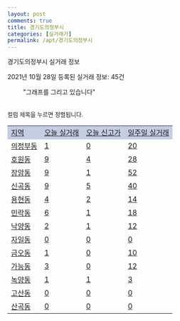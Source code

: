 ```yaml
---
layout: post
comments: true
title: 경기도의정부시
categories: [실거래가]
permalink: /apt/경기도의정부시
---
```


경기도의정부시 실거래 정보

2021년 10월 28일 등록된 실거래 정보: 45건

<!--<script async src="https://pagead2.googlesyndication.com/pagead/js/adsbygoogle.js?client=ca-pub-3485438051770037"
 crossorigin="anonymous"></script>-->

<script type="text/javascript">
  google.charts.load('current', {'packages':['corechart']});
  google.charts.setOnLoadCallback(drawChart);

  function drawChart() {
    var data = google.visualization.arrayToDataTable([['거래일', '매매', '전월세', '전매'], ['21-01', 849, 704, 37], ['21-02', 705, 512, 30], ['21-03', 522, 675, 26], ['21-04', 403, 480, 21], ['21-05', 509, 476, 30], ['21-06', 434, 515, 21], ['21-07', 542, 603, 19], ['21-08', 575, 605, 8], ['21-09', 388, 556, 9], ['21-10', 142, 325, 2]]);

    var options = {
      title: '최근 1년간 유형별 거래량 추이',
      legend: { position: 'bottom' }
    };

    setTimeout(function() {
        var chart = new google.visualization.LineChart(document.getElementById('columnchart_material'));
        chart.draw(data, (options));
        document.getElementById('loading').style.display = 'none';
        var dayLabel = (new Date()).getDay();
        if (dayLabel < 2) {
            sorttable.innerSortFunction.apply(document.getElementById('week'), []);
            sorttable.innerSortFunction.apply(document.getElementById('week'), []);        
        }
        else {
            sorttable.innerSortFunction.apply(document.getElementById('today'), []);
            sorttable.innerSortFunction.apply(document.getElementById('today'), []);
        }
    }, 200);

  }
</script>

<div id="loading" style="z-index:20; display: block; margin-left: 35px">"그래프를 그리고 있습니다"</div>
<div id="columnchart_material" style="width: 95%; margin-left: -35px; display: block"></div>
<!--<div style="width: 95%; margin-left: -35px; display: block">
      <script async src="https://pagead2.googlesyndication.com/pagead/js/adsbygoogle.js?client=ca-pub-3485438051770037"
          crossorigin="anonymous"></script>
      <ins class="adsbygoogle"
          style="display:block"
          data-ad-format="fluid"
          data-ad-layout-key="-fb+5w+4e-db+86"
          data-ad-client="ca-pub-3485438051770037"
          data-ad-slot="1827090281"></ins>
      <script>
          (adsbygoogle = window.adsbygoogle || []).push({});
      </script>
</div>-->
<br>

<font size='small' style='font-size: small;'>컬럼 제목을 누르면 정렬됩니다.</font>
<table class="sortable">
  <tr style='background-color: rgba(114, 132, 186,0.4);'>
    <td id="region"><a href="#">지역</a></td>
    <td id="today"><a href="#">오늘 실거래</a></td>
    <td id="today_new"><a href="#">오늘 신고가</a></td>
    <td id="week"><a href="#">일주일 실거래</a></td>
  </tr>

  
  <tr class="item">
    <td><a href="경기도의정부시의정부동">의정부동</a></td>
    <td><a href="경기도의정부시의정부동">1</a></td>
    <td><a href="경기도의정부시의정부동">0</a></td>
    <td><a href="경기도의정부시의정부동">20</a></td>
  </tr>
    

  <tr class="item">
    <td><a href="경기도의정부시호원동">호원동</a></td>
    <td><a href="경기도의정부시호원동">9</a></td>
    <td><a href="경기도의정부시호원동">4</a></td>
    <td><a href="경기도의정부시호원동">28</a></td>
  </tr>
    

  <tr class="item">
    <td><a href="경기도의정부시장암동">장암동</a></td>
    <td><a href="경기도의정부시장암동">9</a></td>
    <td><a href="경기도의정부시장암동">1</a></td>
    <td><a href="경기도의정부시장암동">52</a></td>
  </tr>
    

  <tr class="item">
    <td><a href="경기도의정부시신곡동">신곡동</a></td>
    <td><a href="경기도의정부시신곡동">9</a></td>
    <td><a href="경기도의정부시신곡동">5</a></td>
    <td><a href="경기도의정부시신곡동">40</a></td>
  </tr>
    

  <tr class="item">
    <td><a href="경기도의정부시용현동">용현동</a></td>
    <td><a href="경기도의정부시용현동">4</a></td>
    <td><a href="경기도의정부시용현동">2</a></td>
    <td><a href="경기도의정부시용현동">14</a></td>
  </tr>
    

  <tr class="item">
    <td><a href="경기도의정부시민락동">민락동</a></td>
    <td><a href="경기도의정부시민락동">6</a></td>
    <td><a href="경기도의정부시민락동">1</a></td>
    <td><a href="경기도의정부시민락동">18</a></td>
  </tr>
    

  <tr class="item">
    <td><a href="경기도의정부시낙양동">낙양동</a></td>
    <td><a href="경기도의정부시낙양동">2</a></td>
    <td><a href="경기도의정부시낙양동">1</a></td>
    <td><a href="경기도의정부시낙양동">12</a></td>
  </tr>
    

  <tr class="item">
    <td><a href="경기도의정부시자일동">자일동</a></td>
    <td><a href="경기도의정부시자일동">0</a></td>
    <td><a href="경기도의정부시자일동">0</a></td>
    <td><a href="경기도의정부시자일동">0</a></td>
  </tr>
    

  <tr class="item">
    <td><a href="경기도의정부시금오동">금오동</a></td>
    <td><a href="경기도의정부시금오동">1</a></td>
    <td><a href="경기도의정부시금오동">0</a></td>
    <td><a href="경기도의정부시금오동">10</a></td>
  </tr>
    

  <tr class="item">
    <td><a href="경기도의정부시가능동">가능동</a></td>
    <td><a href="경기도의정부시가능동">3</a></td>
    <td><a href="경기도의정부시가능동">0</a></td>
    <td><a href="경기도의정부시가능동">12</a></td>
  </tr>
    

  <tr class="item">
    <td><a href="경기도의정부시녹양동">녹양동</a></td>
    <td><a href="경기도의정부시녹양동">1</a></td>
    <td><a href="경기도의정부시녹양동">1</a></td>
    <td><a href="경기도의정부시녹양동">3</a></td>
  </tr>
    

  <tr class="item">
    <td><a href="경기도의정부시고산동">고산동</a></td>
    <td><a href="경기도의정부시고산동">0</a></td>
    <td><a href="경기도의정부시고산동">0</a></td>
    <td><a href="경기도의정부시고산동">0</a></td>
  </tr>
    

  <tr class="item">
    <td><a href="경기도의정부시산곡동">산곡동</a></td>
    <td><a href="경기도의정부시산곡동">0</a></td>
    <td><a href="경기도의정부시산곡동">0</a></td>
    <td><a href="경기도의정부시산곡동">0</a></td>
  </tr>
    


</table>


    